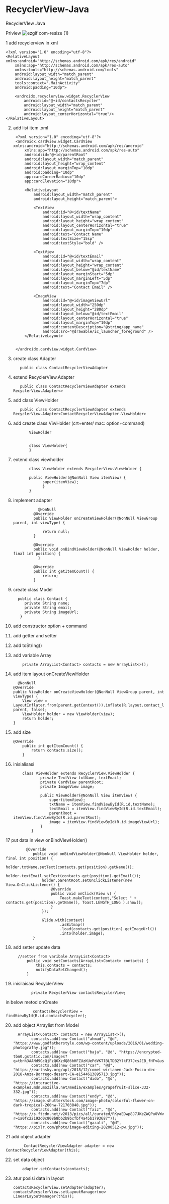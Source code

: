 # RecyclerView-Java
RecyclerVIew Java


Priview
![ezgif com-resize (1)](https://user-images.githubusercontent.com/43386555/83186767-3a444200-a157-11ea-9243-db44dd9680f6.gif)

1 add recyclerview in xml

    <?xml version="1.0" encoding="utf-8"?>
    <RelativeLayout xmlns:android="http://schemas.android.com/apk/res/android"
        xmlns:app="http://schemas.android.com/apk/res-auto"
        xmlns:tools="http://schemas.android.com/tools"
        android:layout_width="match_parent"
        android:layout_height="match_parent"
        tools:context=".MainActivity"
        android:padding="10dp">

        <androidx.recyclerview.widget.RecyclerView
            android:id="@+id/contactsRecycler"
            android:layout_width="match_parent"
            android:layout_height="match_parent"
            android:layout_centerHorizontal="true"/>
    </RelativeLayout>
    
2. add list item .xml


        <?xml version="1.0" encoding="utf-8"?>
        <androidx.cardview.widget.CardView xmlns:android="http://schemas.android.com/apk/res/android"
            xmlns:app="http://schemas.android.com/apk/res-auto"
            android:id="@+id/parentRoot"
            android:layout_width="match_parent"
            android:layout_height="wrap_content"
            android:layout_marginTop="10dp"
            android:padding="10dp"
            app:cardCornerRadius="10dp"
            app:cardElevation="10dp">

            <RelativeLayout
                android:layout_width="match_parent"
                android:layout_height="match_parent">

                <TextView
                    android:id="@+id/textName"
                    android:layout_width="wrap_content"
                    android:layout_height="wrap_content"
                    android:layout_centerHorizontal="true"
                    android:layout_marginTop="10dp"
                    android:text="Contact Name"
                    android:textSize="15sp"
                    android:textStyle="bold" />

                <TextView
                    android:id="@+id/textEmail"
                    android:layout_width="wrap_content"
                    android:layout_height="wrap_content"
                    android:layout_below="@id/textName"
                    android:layout_marginStart="5dp"
                    android:layout_marginLeft="5dp"
                    android:layout_marginTop="7dp"
                    android:text="Contact Email" />

                <ImageView
                    android:id="@+id/imageViewUrl"
                    android:layout_width="250dp"
                    android:layout_height="280dp"
                    android:layout_below="@id/textEmail"
                    android:layout_centerHorizontal="true"
                    android:layout_marginTop="10dp"
                    android:contentDescription="@string/app_name"
                    android:src="@drawable/ic_launcher_foreground" />
            </RelativeLayout>


        </androidx.cardview.widget.CardView>
        
        
3. create class Adapter

          public class ContactRecyclerViewAdapter
    
4. extend RecyclerView.Adapter

          public class ContactRecyclerViewAdapter extends RecyclerView.Adapter<>
    
5. add class ViewHolder

          public class ContactRecyclerViewAdapter extends RecyclerView.Adapter<ContactRecyclerViewAdapter.ViewHolder>
          
6. add create class ViwHolder (crt+enter/ mac: option+command)

              ViewHolder


              class ViewHolder{
              }
      
      
7. extend class viewholder 


              class ViewHolder extends RecyclerView.ViewHolder {

              public ViewHolder(@NonNull View itemView) {
                    super(itemView);
                    }
              }
              
              
8. implement adapter

                  @NonNull
                @Override
                public ViewHolder onCreateViewHolder(@NonNull ViewGroup parent, int viewType) {
                    
                    return null;
                }

                @Override
                public void onBindViewHolder(@NonNull ViewHolder holder, final int position) {
                  }

                @Override
                public int getItemCount() {
                    return;
                }
              
9. create class Model

      
         public class Contact {
            private String name;
            private String email;
            private String imageUrl;
          }
          
10. add constructor option + command
11. add getter and setter
12. add toString()

13. add variable Array

            private ArrayList<Contact> contacts = new ArrayList<>();
            
            
            
14. add item layout onCreateViewHolder

          @NonNull
        @Override
        public ViewHolder onCreateViewHolder(@NonNull ViewGroup parent, int viewType) {
            View view = LayoutInflater.from(parent.getContext()).inflate(R.layout.contact_list_item, parent, false);
            ViewHolder holder = new ViewHolder(view);
            return holder;
        }
        
15. add size


        @Override
            public int getItemCount() {
                return contacts.size();
            }
            

16. inisialisasi 

            class ViewHolder extends RecyclerView.ViewHolder {
                    private TextView txtName, textEmail;
                    private CardView parentRoot;
                    private ImageView image;

                    public ViewHolder(@NonNull View itemView) {
                        super(itemView);
                        txtName = itemView.findViewById(R.id.textName);
                        textEmail = itemView.findViewById(R.id.textEmail);
                        parentRoot = itemView.findViewById(R.id.parentRoot);
                        image = itemView.findViewById(R.id.imageViewUrl);
                    }
                }
                
                
17 put data in view onBindViewHolder()


             @Override
                public void onBindViewHolder(@NonNull ViewHolder holder, final int position) {
                    holder.txtName.setText(contacts.get(position).getName());
                    holder.textEmail.setText(contacts.get(position).getEmail());
                    holder.parentRoot.setOnClickListener(new View.OnClickListener() {
                        @Override
                        public void onClick(View v) {
                            Toast.makeText(context,"Select " + contacts.get(position).getName(), Toast.LENGTH_LONG ).show();
                        }
                    });

                    Glide.with(context)
                            .asBitmap()
                            .load(contacts.get(position).getImageUrl())
                            .into(holder.image);
                }
                
                
18. add setter update data


          //setter from varibale ArrayList<Contact>
              public void setContacts(ArrayList<Contact> contacts) {
                  this.contacts = contacts;
                  notifyDataSetChanged();
              }
              

19. inisilaisasi RecyclerView


                private RecyclerView contactsRecyclerView;
         
in below metod onCreate

                contactsRecyclerView = findViewById(R.id.contactsRecycler);
                
  
  20. add object Arraylist from Model
  
  
            ArrayList<Contact> contacts = new ArrayList<>();
                  contacts.add(new Contact("ahmad", "@d", "https://www.godfatherstyle.com/wp-content/uploads/2016/01/wedding-photografhy.jpg"));
                  contacts.add(new Contact("baja", "@d", "https://encrypted-tbn0.gstatic.com/images?q=tbn%3AANd9GcQjFzQ6XzdQ86bHFZUzKUePdVKTlBLTDB2YlkF37JcsJEB_fHFv&usqp=CAU"));
                  contacts.add(new Contact("car", "@d", "https://earthsky.org/upl/2018/12/comet-wirtanen-Jack-Fusco-dec-2018-Anza-Borrego-desert-CA-e1544613895713.jpg"));
                  contacts.add(new Contact("dido", "@d", "https://interactive-examples.mdn.mozilla.net/media/examples/grapefruit-slice-332-332.jpg"));
                  contacts.add(new Contact("endy", "@d", "https://image.shutterstock.com/image-photo/colorful-flower-on-dark-tropical-260nw-721703848.jpg"));
                  contacts.add(new Contact("faiz", "@d", "https://s.ftcdn.net/v2013/pics/all/curated/RKyaEDwp8J7JKeZWQPuOVWvkUjGQfpCx_cover_580.jpg?r=1a0fc22192d0c808b8bb2b9bcfbf4a45b1793687"));
                  contacts.add(new Contact("gazali", "@d", "https://pixlr.com/photo/image-editing-20200512-pw.jpg"));

21 add object adapter

            ContactRecyclerViewAdapter adapter = new ContactRecyclerViewAdapter(this);
            
22. set data object


            adapter.setContacts(contacts);
            
23. atur posisi data in layout


        contactsRecyclerView.setAdapter(adapter);
        contactsRecyclerView.setLayoutManager(new LinearLayoutManager(this));
         
         

